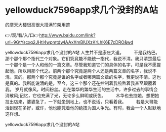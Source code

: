 # yellowduck7596app求几个没封的A站
的摩天大楼很高很大搭满竹架用遮

👉/观/看/入/口👉http://www.baidu.com/link?url=9GtYscxq2JHtl4wpmtdwIAAxXmBlUXzKrLhK6E7cDRO&wd

yellowduck7596app求几个没封的A站		人生并不是康庄大道。
　　不是我结巴。那个那个那个指代三个对象。它们究竟能不能统一指代，我说不清。我只清楚最后一个那个是一个人和他的一篇文章。尽管我知道它们的具体的名字，可是我不愿提起他，所以用那个代之。前两个那个究竟是两个人还是两篇文章的名字，我说不清。真的。那两个那个究竟是谁的名字或者哪两篇文章的名字，我更说不清。这也是真的。我所能说清的是，至今，这三个那个还在控制着我煎熬着我甚至颠覆着我。
岁月就像风，时间粉丝。走在繁华的繁华生活的生活中，许多过去的事情会消散风;记忆，它也充满了光，无论多么鲜明或灰色。
　　木华也去拉她，想把她拉出店来，婆婆急了，一下就坐到地上，也不说话，只看着我。
　　若是大哥能活到现在多好，或许，他也能凭着他的绝技为国人争光。有时，我会一个人默默地这样想。

yellowduck7596app求几个没封的A站
